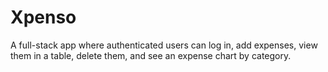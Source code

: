# Xpenso
A full-stack app where authenticated users can log in, add expenses, view them in a table, delete them, and see an expense chart by category.
